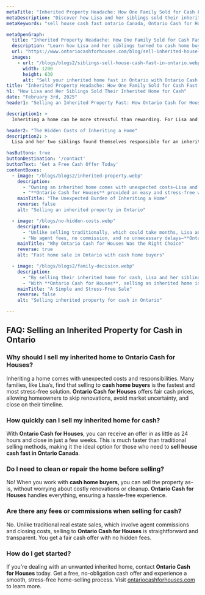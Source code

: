 ```yaml
---
metaTitle: "Inherited Property Headache: How One Family Sold for Cash Fast in Ontario | Ontario Cash for Houses"
metaDescription: "Discover how Lisa and her siblings sold their inherited property quickly and stress-free with Ontario Cash for Houses, avoiding costly upkeep and legal complications."
metaKeywords: "sell house cash fast ontario Canada, Ontario Cash for Houses, cash home buyers"

metaOpenGraph:
  title: "Inherited Property Headache: How One Family Sold for Cash Fast in Ontario"
  description: "Learn how Lisa and her siblings turned to cash home buyers to quickly sell their inherited property, avoiding expensive maintenance and legal complications."
  url: "https://www.ontariocashforhouses.com/blog/sell-inherited-house-fast-ontario"
  images:
    - url: "/blogs/blogs2/siblings-sell-house-cash-fast-in-ontario.webp"
      width: 1200
      height: 630
      alt: "Sell your inherited home fast in Ontario with Ontario Cash for Houses"
title: "Inherited Property Headache: How One Family Sold for Cash Fast in Ontario"
h1: "How Lisa and Her Siblings Sold Their Inherited Home for Cash"
date: "February 3rd, 2025"
header1: "Selling an Inherited Property Fast: How Ontario Cash for Houses Helped Lisa’s Family"

description1: >
  Inheriting a home can be more stressful than rewarding. For Lisa and her siblings, inheriting their late parents’ house in Ontario quickly turned into a burden. The costs of maintenance, property taxes, and disagreements over what to do with the home led them to search for a fast, hassle-free solution. Discover how Ontario Cash for Houses provided a quick and fair cash offer, allowing them to sell their inherited property with ease. Their experience highlights why cash home buyers are the best choice for homeowners looking to sell house cash fast in Ontario Canada

header2: "The Hidden Costs of Inheriting a Home"
description2: >
  Lisa and her two siblings found themselves responsible for an inherited home they didn’t need. At first, they considered keeping it, but rising property taxes, necessary repairs, and ongoing maintenance costs made it financially draining. In addition, they struggled to agree on what to do—one wanted to sell, another wanted to rent it out, and the third was undecided. Selling traditionally would have taken months and required extensive renovations to make the home market-ready. **Ontario Cash for Houses** stepped in with a simple, fast, and guaranteed cash offer, eliminating the stress of handling the property.

hasButtons: true
buttonDestination: '/contact'
buttonText: 'Get a Free Cash Offer Today'
contentBoxes:
  - image: "/blogs/blogs2/inherited-property.webp"
    description:
      - "Owning an inherited home comes with unexpected costs—Lisa and her siblings quickly realized the financial burden of upkeep, taxes, and disagreements."
      - "**Ontario Cash for Houses** provided an easy and stress-free way to sell their inherited home for cash, avoiding the hassle of repairs, listings, and drawn-out negotiations. **Cash home buyers** offer a simple solution for families looking to move on quickly."
    mainTitle: "The Unexpected Burden of Inheriting a Home"
    reverse: false
    alt: "Selling an inherited property in Ontario"

  - image: "/blogs/no-hidden-costs.webp"
    description: 
      - "Unlike selling traditionally, which could take months, Lisa and her siblings received a fair cash offer within days. **Cash home buyers** like Ontario Cash for Houses handle all the paperwork and closing details, making the process seamless."
      - "No agent fees, no commission, and no unnecessary delays—**Ontario Cash for Houses** specializes in helping homeowners **sell house cash fast in Ontario Canada** while ensuring a fair and transparent process."
    mainTitle: "Why Ontario Cash for Houses Was the Right Choice"
    reverse: true
    alt: "Fast home sale in Ontario with cash home buyers"

  - image: "/blogs/blogs2/family-decision.webp"
    description: 
      - "By selling their inherited home for cash, Lisa and her siblings were able to move forward without financial strain. They split the proceeds fairly, avoided legal battles, and were relieved of the property’s upkeep."
      - "With **Ontario Cash for Houses**, selling an inherited home is fast and straightforward. The hassle-free process made it easy for Lisa and her family to **sell house cash fast in Ontario Canada**, proving why more homeowners trust cash home buyers for stress-free transactions."
    mainTitle: "A Simple and Stress-Free Sale"
    reverse: false
    alt: "Selling inherited property for cash in Ontario"

---
```


## **FAQ: Selling an Inherited Property for Cash in Ontario**

### **Why should I sell my inherited home to Ontario Cash for Houses?**
Inheriting a home comes with unexpected costs and responsibilities. Many families, like Lisa’s, find that selling to **cash home buyers** is the fastest and most stress-free solution. **Ontario Cash for Houses** offers fair cash prices, allowing homeowners to skip renovations, avoid market uncertainty, and close on their timeline.

### **How quickly can I sell my inherited home for cash?**
With **Ontario Cash for Houses**, you can receive an offer in as little as 24 hours and close in just a few weeks. This is much faster than traditional selling methods, making it the ideal option for those who need to **sell house cash fast in Ontario Canada**.

### **Do I need to clean or repair the home before selling?**
No! When you work with **cash home buyers**, you can sell the property as-is, without worrying about costly renovations or cleanup. **Ontario Cash for Houses** handles everything, ensuring a hassle-free experience.

### **Are there any fees or commissions when selling for cash?**
No. Unlike traditional real estate sales, which involve agent commissions and closing costs, selling to **Ontario Cash for Houses** is straightforward and transparent. You get a fair cash offer with no hidden fees.

### **How do I get started?**
If you're dealing with an unwanted inherited home, contact **Ontario Cash for Houses** today. Get a free, no-obligation cash offer and experience a smooth, stress-free home-selling process. Visit [ontariocashforhouses.com](https://www.ontariocashforhouses.com) to learn more.

